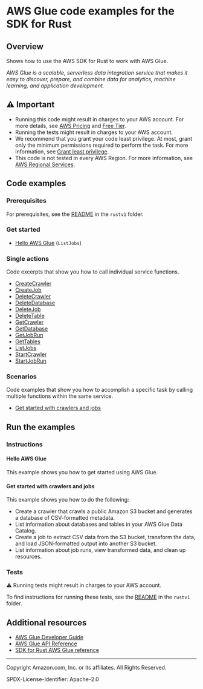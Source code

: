 # AWS Glue code examples for the SDK for Rust

## Overview

Shows how to use the AWS SDK for Rust to work with AWS Glue.

<!--custom.overview.start-->
<!--custom.overview.end-->

_AWS Glue is a scalable, serverless data integration service that makes it easy to discover, prepare, and combine data for analytics, machine learning, and application development._

## ⚠ Important

* Running this code might result in charges to your AWS account. For more details, see [AWS Pricing](https://aws.amazon.com/pricing/) and [Free Tier](https://aws.amazon.com/free/).
* Running the tests might result in charges to your AWS account.
* We recommend that you grant your code least privilege. At most, grant only the minimum permissions required to perform the task. For more information, see [Grant least privilege](https://docs.aws.amazon.com/IAM/latest/UserGuide/best-practices.html#grant-least-privilege).
* This code is not tested in every AWS Region. For more information, see [AWS Regional Services](https://aws.amazon.com/about-aws/global-infrastructure/regional-product-services).

<!--custom.important.start-->
<!--custom.important.end-->

## Code examples

### Prerequisites

For prerequisites, see the [README](../../README.md#Prerequisites) in the `rustv1` folder.


<!--custom.prerequisites.start-->
<!--custom.prerequisites.end-->

### Get started

- [Hello AWS Glue](src/run.rs#L15) (`ListJobs`)


### Single actions

Code excerpts that show you how to call individual service functions.

- [CreateCrawler](src/prepare.rs#L50)
- [CreateJob](src/prepare.rs#L253)
- [DeleteCrawler](src/cleanup.rs#L82)
- [DeleteDatabase](src/cleanup.rs#L73)
- [DeleteJob](src/cleanup.rs#L15)
- [DeleteTable](src/cleanup.rs#L23)
- [GetCrawler](src/prepare.rs#L118)
- [GetDatabase](src/prepare.rs#L148)
- [GetJobRun](src/run.rs#L70)
- [GetTables](src/prepare.rs#L163)
- [ListJobs](src/run.rs#L15)
- [StartCrawler](src/prepare.rs#L79)
- [StartJobRun](src/run.rs#L39)

### Scenarios

Code examples that show you how to accomplish a specific task by calling multiple
functions within the same service.

- [Get started with crawlers and jobs](src/prepare.rs)


<!--custom.examples.start-->
<!--custom.examples.end-->

## Run the examples

### Instructions


<!--custom.instructions.start-->
<!--custom.instructions.end-->

#### Hello AWS Glue

This example shows you how to get started using AWS Glue.



#### Get started with crawlers and jobs

This example shows you how to do the following:

- Create a crawler that crawls a public Amazon S3 bucket and generates a database of CSV-formatted metadata.
- List information about databases and tables in your AWS Glue Data Catalog.
- Create a job to extract CSV data from the S3 bucket, transform the data, and load JSON-formatted output into another S3 bucket.
- List information about job runs, view transformed data, and clean up resources.

<!--custom.scenario_prereqs.glue_Scenario_GetStartedCrawlersJobs.start-->
<!--custom.scenario_prereqs.glue_Scenario_GetStartedCrawlersJobs.end-->


<!--custom.scenarios.glue_Scenario_GetStartedCrawlersJobs.start-->
<!--custom.scenarios.glue_Scenario_GetStartedCrawlersJobs.end-->

### Tests

⚠ Running tests might result in charges to your AWS account.


To find instructions for running these tests, see the [README](../../README.md#Tests)
in the `rustv1` folder.



<!--custom.tests.start-->
<!--custom.tests.end-->

## Additional resources

- [AWS Glue Developer Guide](https://docs.aws.amazon.com/glue/latest/dg/what-is-glue.html)
- [AWS Glue API Reference](https://docs.aws.amazon.com/glue/latest/dg/aws-glue-api.html)
- [SDK for Rust AWS Glue reference](https://docs.rs/aws-sdk-glue/latest/aws_sdk_glue/)

<!--custom.resources.start-->
<!--custom.resources.end-->

---

Copyright Amazon.com, Inc. or its affiliates. All Rights Reserved.

SPDX-License-Identifier: Apache-2.0